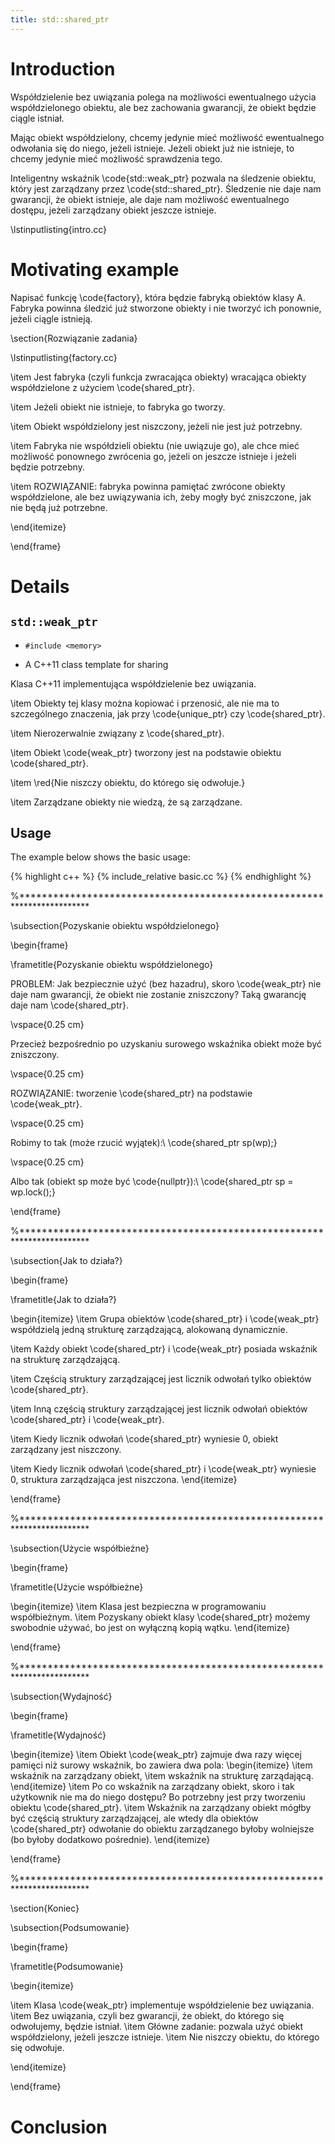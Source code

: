 ```yaml
---
title: std::shared_ptr
---
```


# Introduction

  Współdzielenie bez uwiązania polega na możliwości ewentualnego
  użycia współdzielonego obiektu, ale bez zachowania gwarancji, że
  obiekt będzie ciągle istniał.

  Mając obiekt współdzielony, chcemy jedynie mieć możliwość
  ewentualnego odwołania się do niego, jeżeli istnieje.  Jeżeli obiekt
  już nie istnieje, to chcemy jedynie mieć możliwość sprawdzenia tego.

Inteligentny wskaźnik \code{std::weak_ptr} pozwala na śledzenie
obiektu, który jest zarządzany przez \code{std::shared_ptr}.
Śledzenie nie daje nam gwarancji, że obiekt istnieje, ale daje nam
możliwość ewentualnego dostępu, jeżeli zarządzany obiekt jeszcze
istnieje.

\lstinputlisting{intro.cc}

# Motivating example

Napisać funkcję \code{factory}, która będzie fabryką obiektów klasy A.
Fabryka powinna śledzić już stworzone obiekty i nie tworzyć ich
ponownie, jeżeli ciągle istnieją.

\section{Rozwiązanie zadania}

\lstinputlisting{factory.cc}

  \item Jest fabryka (czyli funkcja zwracająca obiekty) wracająca
    obiekty współdzielone z użyciem \code{shared_ptr<A>}.

  \item Jeżeli obiekt nie istnieje, to fabryka go tworzy.

  \item Obiekt współdzielony jest niszczony, jeżeli nie jest już
    potrzebny.

  \item Fabryka nie współdzieli obiektu (nie uwiązuje go), ale chce
    mieć możliwość ponownego zwrócenia go, jeżeli on jeszcze istnieje
    i jeżeli będzie potrzebny.

  \item ROZWIĄZANIE: fabryka powinna pamiętać zwrócone obiekty
    współdzielone, ale bez uwiązywania ich, żeby mogły być zniszczone,
    jak nie będą już potrzebne.
    
  \end{itemize}

\end{frame}

# Details

## `std::weak_ptr`

* `#include <memory>`

* A C++11 class template for sharing

Klasa C++11 implementująca współdzielenie bez uwiązania.

\item Obiekty tej klasy można kopiować i przenosić, ale nie ma to
    szczególnego znaczenia, jak przy \code{unique_ptr} czy
    \code{shared_ptr}.

\item Nierozerwalnie związany z \code{shared_ptr}.

\item Obiekt \code{weak_ptr} tworzony jest na podstawie obiektu
\code{shared_ptr}.

\item \red{Nie niszczy obiektu, do którego się odwołuje.}

\item Zarządzane obiekty nie wiedzą, że są zarządzane.

## Usage

The example below shows the basic usage:

{% highlight c++ %}
{% include_relative basic.cc %}
{% endhighlight %}

%************************************************************************

\subsection{Pozyskanie obiektu współdzielonego}

\begin{frame}

  \frametitle{Pozyskanie obiektu współdzielonego}

  PROBLEM: Jak bezpiecznie użyć (bez hazadru), skoro \code{weak_ptr}
  nie daje nam gwarancji, że obiekt nie zostanie zniszczony?  Taką
  gwarancję daje nam \code{shared_ptr}.

  \vspace{0.25 cm}

  Przecież bezpośrednio po uzyskaniu surowego wskaźnika obiekt może
  być zniszczony.

  \vspace{0.25 cm}

  ROZWIĄZANIE: tworzenie \code{shared_ptr} na podstawie
  \code{weak_ptr}.

  \vspace{0.25 cm}

  Robimy to tak (może rzucić wyjątek):\\
  \code{shared_ptr<A> sp(wp);}

  \vspace{0.25 cm}

  Albo tak (obiekt sp może być \code{nullptr}):\\
  \code{shared_ptr<A> sp = wp.lock();}

\end{frame}

%************************************************************************

\subsection{Jak to działa?}

\begin{frame}

  \frametitle{Jak to działa?}

  \begin{itemize}
  \item Grupa obiektów \code{shared_ptr} i \code{weak_ptr} współdzielą
    jedną strukturę zarządzającą, alokowaną dynamicznie.

  \item Każdy obiekt \code{shared_ptr} i \code{weak_ptr} posiada
    wskaźnik na strukturę zarządzającą.

  \item Częścią struktury zarządzającej jest licznik odwołań tylko
    obiektów \code{shared_ptr}.

  \item Inną częścią struktury zarządzającej jest licznik odwołań
    obiektów \code{shared_ptr} i \code{weak_ptr}.

  \item Kiedy licznik odwołań \code{shared_ptr} wyniesie 0, obiekt
    zarządzany jest niszczony.

  \item Kiedy licznik odwołań \code{shared_ptr} i \code{weak_ptr}
    wyniesie 0, struktura zarządzająca jest niszczona.
  \end{itemize}

\end{frame}

%************************************************************************

\subsection{Użycie współbieżne}

\begin{frame}

  \frametitle{Użycie współbieżne}

  \begin{itemize}
  \item Klasa jest bezpieczna w programowaniu współbieżnym.
  \item Pozyskany obiekt klasy \code{shared_ptr} możemy swobodnie
    używać, bo jest on wyłączną kopią wątku.
  \end{itemize}

\end{frame}

%************************************************************************

\subsection{Wydajność}

\begin{frame}

  \frametitle{Wydajność}

  \begin{itemize}
  \item Obiekt \code{weak_ptr} zajmuje dwa razy więcej pamięci niż
    surowy wskaźnik, bo zawiera dwa pola:
    \begin{itemize}
    \item wskaźnik na zarządzany obiekt,
    \item wskaźnik na strukturę zarządającą.
    \end{itemize}
  \item Po co wskaźnik na zarządzany obiekt, skoro i tak użytkownik
    nie ma do niego dostępu?  Bo potrzebny jest przy tworzeniu obiektu
    \code{shared_ptr}.
  \item Wskaźnik na zarządzany obiekt mógłby być częścią struktury
    zarządzającej, ale wtedy dla obiektów \code{shared_ptr} odwołanie
    do obiektu zarządzanego byłoby wolniejsze (bo byłoby dodatkowo
    pośrednie).
  \end{itemize}
  
\end{frame}

%************************************************************************

\section{Koniec}

\subsection{Podsumowanie}

\begin{frame}

  \frametitle{Podsumowanie}

  \begin{itemize}

  \item Klasa \code{weak_ptr} implementuje współdzielenie bez
    uwiązania.
  \item Bez uwiązania, czyli bez gwarancji, że obiekt, do którego się
    odwołujemy, będzie istniał.
  \item Główne zadanie: pozwala użyć obiekt współdzielony, jeżeli
    jeszcze istnieje.
  \item Nie niszczy obiektu, do którego się odwołuje.
    
  \end{itemize}

\end{frame}

# Conclusion

<!-- LocalWords: inlined multithreaded -->
<!-- LocalWords: performant rvalue suboptimal -->
